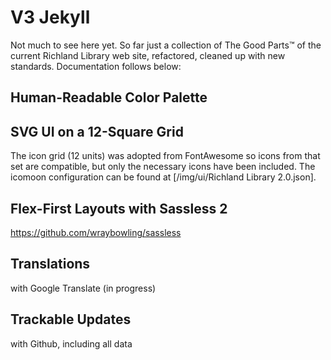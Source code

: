 # V3 Jekyll

Not much to see here yet. So far just a collection of The Good Parts™ of the current Richland Library web site, refactored, cleaned up with new standards. Documentation follows below:

## Human-Readable Color Palette

## SVG UI on a 12-Square Grid
The icon grid (12 units) was adopted from FontAwesome so icons from that set are compatible, but only the necessary icons have been included. The icomoon configuration can be found at [/img/ui/Richland Library 2.0.json].

## Flex-First Layouts with Sassless 2
https://github.com/wraybowling/sassless

## Translations
with Google Translate (in progress)

## Trackable Updates
with Github, including all data
